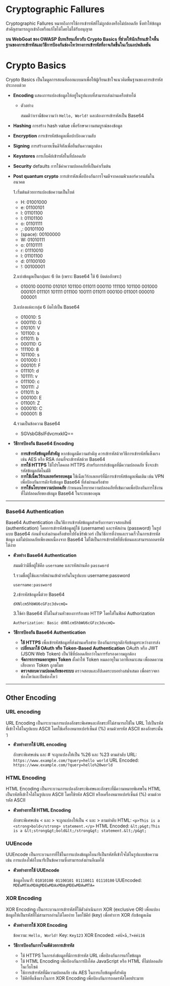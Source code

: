 # Cryptographic Fallures

Cryptographic Fallures หมายถึงการใช้การเข้ารหัสที่ไม่ถูกต้องหรือไม่ปลอดภัย ซึ่งทำให้ข้อมูลสำคัญสามารถถูกเข้าถึงหรือแก้ไขได้โดยไม่ได้รับอนุญาต

**บน WebGoat ของ OWASP มีบทเรียนเกี่ยวกับ Crypto Basics ที่ช่วยให้นักเรียนเข้าใจพื้นฐานของการเข้ารหัสและวิธีการป้องกันช่องโหว่ทางการเข้ารหัสที่อาจเกิดขึ้นในเว็บแอปพลิเคชัน**

# Crypto Basics

Crypto Basics เป็นโมดูลการสอนที่ออกแบบมาเพื่อให้ผู้เรียนเข้าใจแนวคิดพื้นฐานของการเข้ารหัส ประกอบด้วย

  - **Encoding** แสดงการแปลงข้อมูลให้อยู่ในรูปแบบที่สามารถส่งผ่านเครือข่ายได้
    
    - ตัวอย่าง
      
      สมมติว่าเรามีข้อความว่า `Hello, World!` และต้องการเข้ารหัสเป็น Base64






      
  - **Hashing** การสร้าง hash value เพื่อรักษาความสมบูรณ์ของข้อมูล
  - **Encryption** การเข้ารหัสข้อมูลเพื่อปกป้องความลับ
  - **Signing** การสร้างลายเซ็นดิจิทัลเพื่อยืนยันความถูกต้อง
  - **Keystores** การเก็บคีย์เข้ารหัสในที่ปลอดภัย
  - **Security** defaults การใช้ค่าความปลอดภัยที่เป็นค่าเริ่มต้น
  - **Post quantum crypto** การเข้ารหัสเพื่อป้องกันการโจมตีจากคอมพิวเตอร์ควอนตัมในอนาคต

  


    
  
    1.เริ่มต้นด้วยการแปลงข้อความเป็นไบต์
    - H: 01001000
    - e: 01100101
    - l: 01101100
    - l: 01101100
    - o: 01101111
    - ,: 00101100
    - (space): 00100000
    - W: 01010111
    - o: 01101111
    - r: 01110010
    - l: 01101100
    - d: 01100100
    - !: 00100001

    2.แบ่งข้อมูลเป็นกลุ่มละ 6 บิต (เพราะ Base64 ใช้ 6 บิตต่ออักขระ)
      - 010010 000110 010101 101100 011011 000110 111100 101100 001000 000101 011101 101111 011100 100111 011011 000100 011001 000010 000001

    3.แปลงแต่ละกลุ่ม 6 บิตไปเป็น Base64
    - 010010: S
    - 000110: G
    - 010101: V
    - 101100: s
    - 011011: b
    - 000110: G
    - 111100: 8
    - 101100: s
    - 001000: I
    - 000101: F
    - 011101: d
    - 101111: v
    - 011100: c
    - 100111: J
    - 011011: b
    - 000100: E
    - 011001: Z
    - 000010: C
    - 000001: B

    4.รวมเป็นข้อความ Base64
      - SGVsbG8sIFdvcmxkIQ==

  - **วิธีการป้องกัน Base64 Encoding**
    
    - **การเข้ารหัสข้อมูลที่สำคัญ** หากข้อมูลมีความสำคัญ ควรเข้ารหัสด้วยวิธีการเข้ารหัสที่แข็งแรง เช่น AES หรือ RSA ก่อนที่จะเข้ารหัสด้วย Base64
    - **การใช้ HTTPS** ใช้โปรโตคอล HTTPS สำหรับการส่งข้อมูลที่มีความปลอดภัย ซึ่งจะเข้ารหัสข้อมูลอัตโนมัติ
    - **การใช้เน็ตเวิร์กเลเยอร์ครอบคลุม** ใช้เน็ตเวิร์กเลเยอร์ที่มีการเข้ารหัสข้อมูลเพิ่มเติม เช่น VPN เพื่อป้องกันการดักจับข้อมูล Base64 ที่ส่งผ่านเครือข่าย
    - **การใช้นโยบายความปลอดภัย** กำหนดนโยบายความปลอดภัยที่เข้มงวดเพื่อป้องกันการใช้งานที่ไม่ปลอดภัยของข้อมูล Base64 ในระบบของคุณ
___

### Base64 Authentication

Base64 Authentication เป็นวิธีการเข้ารหัสข้อมูลสำหรับการตรวจสอบสิทธิ์ (authentication) โดยการเข้ารหัสข้อมูลผู้ใช้ (username) และรหัสผ่าน (password) ในรูปแบบ Base64 ก่อนที่จะส่งผ่านเครือข่ายไปยังเซิร์ฟเวอร์ เป็นวิธีการที่ง่ายและรวดเร็วในการเข้ารหัสข้อมูล แต่ไม่ปลอดภัยเพียงพอเนื่องจาก Base64 ไม่ได้เป็นการเข้ารหัสที่ซับซ้อนและสามารถถอดรหัสได้ง่าย

  - **ตัวอย่าง Base64 Authentication**

    สมมติว่ามีชื่อผู้ใช้คือ `username` และรหัสผ่านคือ `password`
    
    1.รวมชื่อผู้ใช้และรหัสผ่านเข้าด้วยกันในรูปแบบ username:password
  
    ```
    username:password
    ```
  
    2.เข้ารหัสข้อมูลนี้ด้วย Base64
  
    ```
    dXNlcm5hbWU6cGFzc3dvcmQ=
    ```
  
    3.ใช้ค่า Base64 ที่ได้ในส่วนหัวของการร้องขอ HTTP โดยใส่ในฟิลด์ Authorization
  
    ```
    Authorization: Basic dXNlcm5hbWU6cGFzc3dvcmQ=
    ```

  - **วิธีการป้องกัน Base64 Authentication**
    - **ใช้ HTTPS**
      เพื่อเข้ารหัสข้อมูลที่ส่งผ่านเครือข่าย ป้องกันการถูกดักจับข้อมูลระหว่างการส่ง
    - **เปลี่ยนมาใช้ OAuth หรือ Token-Based Authentication**
      OAuth หรือ JWT (JSON Web Token) เป็นวิธีที่ปลอดภัยกว่าในการรับรองความถูกต้อง
    - **จัดการการหมดอายุของ Token**
      ตั้งค่าให้ Token หมดอายุในเวลาที่เหมาะสม เพื่อลดความเสี่ยงหาก Token ถูกขโมย
    - **ตรวจสอบความปลอดภัยของระบบ**
      ตรวจสอบและอัปเดตระบบอย่างสม่ำเสมอ เพื่อตรวจหาช่องโหว่และปิดช่องโหว่
___

## Other Encoding

### URL encoding 

URL Encoding เป็นกระบวนการแปลงอักขระพิเศษและอักขระที่ไม่สามารถใช้ใน URL ไปเป็นรหัสที่เข้าใจได้ในรูปแบบ ASCII โดยใช้เครื่องหมายเปอร์เซ็นต์ (%) ตามด้วยรหัส ASCII ของอักขระนั้น ๆ

 - **ตัวอย่างการใช้ URL encoding**
   
   อักขระพิเศษเช่น และ # จะถูกแปลงให้เป็น %26 และ %23 ตามลำดับ
   URL: `https://www.example.com/?query=hello world`
   URL Encoded: `https://www.example.com/?query=hello%20world`
   
### HTML Encoding

HTML Encoding เป็นกระบวนการแปลงอักขระพิเศษและอักขระที่มีความหมายพิเศษใน HTML เป็นรหัสที่เข้าใจได้ในรูปแบบ ASCII โดยใช้รหัส ASCII หรือเครื่องหมายเปอร์เซ็นต์ (%) ตามด้วยรหัส ASCII

  - **ตัวอย่างการใช้ HTML Encoding**
    
      อักขระพิเศษเช่น < และ > จะถูกแปลงให้เป็น < และ > ตามลำดับ
      HTML: `<p>This is a <strong>bold</strong> statement.</p>`
      HTML Encoded: `&lt;p&gt;This is a &lt;strong&gt;bold&lt;/strong&gt; statement.&lt;/p&gt;`

### UUEncode 

UUEncode เป็นกระบวนการที่ใช้ในการแปลงข้อมูลไบนารีเป็นรหัสที่เข้าใจได้ในรูปแบบข้อความ เช่น การแปลงไฟล์ไบนารีเป็นข้อความซึ่งสามารถส่งผ่านอีเมลได้

  - **ตัวอย่างการใช้ UUEncode**

    ข้อมูลไบนารี: `01010100 01100101 01110011 01110100`
    UUEncoded: `MDEwMTAxMDAgMDEwMDAxMDAgMDEwMDAwMTA=`
    
### XOR Encoding

XOR Encoding เป็นกระบวนการเข้ารหัสที่ใช้ตัวดำเนินการ XOR (exclusive OR) เพื่อแปลงข้อมูลให้เป็นรหัสที่ไม่สามารถอ่านได้โดยง่าย โดยใช้คีย์ (key) เพื่อทำการ XOR กับข้อมูลเดิม

  - **ตัวอย่างการใช้ XOR Encoding**

    ข้อความ: `Hello, World!`
    Key: `Key123`
    XOR Encoded: `×éÜ×å,7×ééìî6`

  - **วิธีการป้องกันการโจมตีด้วยการเข้ารหัส**
    
    - ใช้ HTTPS ในการส่งข้อมูลที่มีการเข้ารหัส URL เพื่อป้องกันการแก้ไขข้อมูล
    - ใช้ HTML Encoding เพื่อป้องกันการฝังโค้ด JavaScript หรือ HTML ที่ไม่ปลอดภัยในเว็บไซต์
    - ใช้การเข้ารหัสที่มีความปลอดภัย เช่น AES ในการเก็บข้อมูลที่สำคัญ
    - ใช้คีย์ที่แข็งแรงในการ XOR Encoding เพื่อป้องกันการถอดรหัสโดยประมาท
